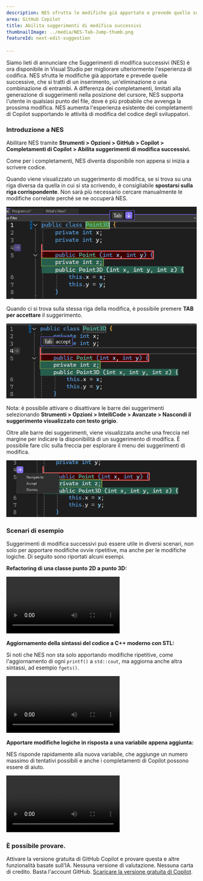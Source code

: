 ```yaml
---
description: NES sfrutta le modifiche già apportate e prevede quelle successive, che si tratti di un inserimento, un'eliminazione o una combinazione di entrambi.
area: GitHub Copilot
title: Abilita suggerimenti di modifica successivi
thumbnailImage: ../media/NES-Tab-Jump-thumb.png
featureId: next-edit-suggestion

---
```



Siamo lieti di annunciare che Suggerimenti di modifica successivi (NES) è ora disponibile in Visual Studio per migliorare ulteriormente l'esperienza di codifica. NES sfrutta le modifiche già apportate e prevede quelle successive, che si tratti di un inserimento, un'eliminazione o una combinazione di entrambi. A differenza dei completamenti, limitati alla generazione di suggerimenti nella posizione del cursore, NES supporta l'utente in qualsiasi punto del file, dove è più probabile che avvenga la prossima modifica. NES aumenta l'esperienza esistente dei completamenti di Copilot supportando le attività di modifica del codice degli sviluppatori.

### Introduzione a NES
Abilitare NES tramite **Strumenti > Opzioni > GitHub > Copilot > Completamenti di Copilot > Abilita suggerimenti di modifica successivi.**

Come per i completamenti, NES diventa disponibile non appena si inizia a scrivere codice.

Quando viene visualizzato un suggerimento di modifica, se si trova su una riga diversa da quella in cui si sta scrivendo, è consigliabile **spostarsi sulla riga corrispondente**. Non sarà più necessario cercare manualmente le modifiche correlate perché se ne occuperà NES.

 ![NES: premere TAB per passare alla barra dei suggerimenti](../media/NES-Tab-Jump.png)

Quando ci si trova sulla stessa riga della modifica, è possibile premere **TAB per accettare** il suggerimento.

  ![NES: premere TAB per accettare la barra dei suggerimenti](../media/NES-Tab-Accept.png)

Nota: è possibile attivare o disattivare le barre dei suggerimenti selezionando **Strumenti > Opzioni > IntelliCode > Avanzate > Nascondi il suggerimento visualizzato con testo grigio**. 

Oltre alle barre dei suggerimenti, viene visualizzata anche una freccia nel margine per indicare la disponibilità di un suggerimento di modifica. È possibile fare clic sulla freccia per esplorare il menu dei suggerimenti di modifica.

  ![NES: freccia nel margine](../media/NES-Gutter-Arrow.png)


### Scenari di esempio
Suggerimenti di modifica successivi può essere utile in diversi scenari, non solo per apportare modifiche ovvie ripetitive, ma anche per le modifiche logiche. Di seguito sono riportati alcuni esempi.

**Refactoring di una classe punto 2D a punto 3D:**
 
![NES: refactoring di una classe punto](../media/NES-Point.mp4)

**Aggiornamento della sintassi del codice a C++ moderno con STL:**

Si noti che NES non sta solo apportando modifiche ripetitive, come l'aggiornamento di ogni `printf()` a `std::cout`, ma aggiorna anche altra sintassi, ad esempio `fgets()`.

![NES: aggiornamento della sintassi C++](../media/NES-Migration.mp4)

**Apportare modifiche logiche in risposta a una variabile appena aggiunta:**

NES risponde rapidamente alla nuova variabile, che aggiunge un numero massimo di tentativi possibili e anche i completamenti di Copilot possono essere di aiuto.

![NES: aggiungere nuove variabili](../media/NES-AddVariable.mp4)

### È possibile provare.
Attivare la versione gratuita di GitHub Copilot e provare questa e altre funzionalità basate sull'IA.
Nessuna versione di valutazione. Nessuna carta di credito. Basta l'account GitHub. [Scaricare la versione gratuita di Copilot](https://github.com/settings/copilot).
